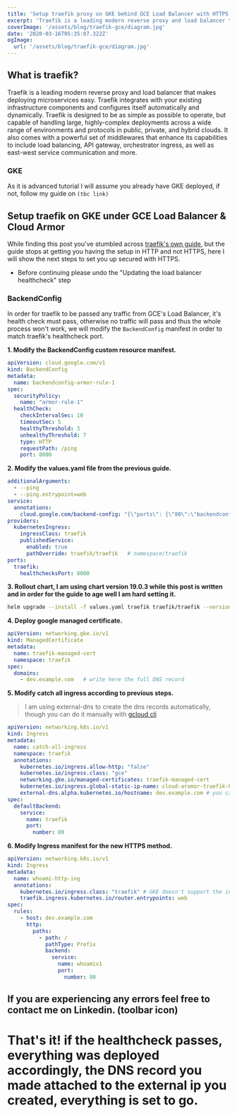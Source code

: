 ```yaml
---
title: 'Setup traefik proxy on GKE behind GCE Load Balancer with HTTPS & Cloud Armor'
excerpt: 'Traefik is a leading modern reverse proxy and load balancer that makes deploying microservices easy. Traefik integrates with your existing infrastructure components and configures itself automatically and dynamically.'
coverImage: '/assets/blog/traefik-gce/diagram.jpg'
date: '2020-03-16T05:35:07.322Z'
ogImage:
  url: '/assets/blog/traefik-gce/diagram.jpg'
---
```


## What is traefik?
Traefik is a leading modern reverse proxy and load balancer that makes deploying microservices easy. Traefik integrates with your existing infrastructure components and configures itself automatically and dynamically.
Traefik is designed to be as simple as possible to operate, but capable of handling large, highly-complex deployments across a wide range of environments and protocols in public, private, and hybrid clouds. It also comes with a powerful set of middlewares that enhance its capabilities to include load balancing, API gateway, orchestrator ingress, as well as east-west service communication and more.

### GKE
As it is advanced tutorial I will assume you already have GKE deployed, if not, follow my guide on  `(tbc link)`

## Setup traefik on GKE under GCE Load Balancer & Cloud Armor
While finding this post you've stumbled across [traefik's own guide](https://traefik.io/blog/protect-applications-with-google-cloud-armor-and-traefik-proxy/), but the guide stops at getting you having the setup in HTTP and not HTTPS, here I will show the next steps to set you up secured with HTTPS.

* Before continuing please undo the "Updating the load balancer healthcheck" step

### BackendConfig
In order for traefik to be passed any traffic from GCE's Load Balancer, it's health check must pass, otherwise no traffic will pass and thus the whole process won't work, we will modify the `BackendConfig` manifest in order to match traefik's healthcheck port.

**1. Modify the BackendConfig custom resource manifest.**
```yaml
apiVersion: cloud.google.com/v1
kind: BackendConfig
metadata:
  name: backendconfig-armor-rule-1
spec:
  securityPolicy:
    name: "armor-rule-1"
  healthCheck:
    checkIntervalSec: 10
    timeoutSec: 5
    healthyThreshold: 3
    unhealthyThreshold: 7
    type: HTTP
    requestPath: /ping
    port: 8000
```

**2. Modify the values.yaml file from the previous guide.**
```yaml
additionalArguments:
  - --ping
  - --ping.entrypoint=web
service:
  annotations:
    cloud.google.com/backend-config: "{\"ports\": {\"80\":\"backendconfig-armor-rule-1\"}}"
providers:
  kubernetesIngress:
    ingressClass: traefik
    publishedService:
      enabled: true
      pathOverride: traefik/traefik   # namespace/traefik
ports:
  traefik:
    healthchecksPort: 8000
```

**3. Rollout chart, I am using chart version 19.0.3 while this post is written and in order for the guide to age well I am hard setting it.**
```bash
helm upgrade --install -f values.yaml traefik traefik/traefik --version 19.0.3
```

**4. Deploy google managed certificate.**
```yaml
apiVersion: networking.gke.io/v1
kind: ManagedCertificate
metadata:
  name: traefik-managed-cert
  namespace: traefik
spec:
  domains:
    - dev.example.com   # write here the full DNS record
```

**5. Modify catch all ingress according to previous steps.**
>I am using external-dns to create the dns records automatically, though you can do it manually with [gcloud cli](https://cloud.google.com/dns/docs/records#gcloud)
```yaml
apiVersion: networking.k8s.io/v1
kind: Ingress
metadata:
  name: catch-all-ingress
  namespace: traefik
  annotations:
    kubernetes.io/ingress.allow-http: "false"
    kubernetes.io/ingress.class: "gce"
    networking.gke.io/managed-certificates: traefik-managed-cert
    kubernetes.io/ingress.global-static-ip-name: cloud-aromor-traefik-how-to
    external-dns.alpha.kubernetes.io/hostname: dev.example.com # you can remove this line if you've already created the DNS
spec:
  defaultBackend:
    service:
      name: traefik
      port:
        number: 80
```

**6. Modify Ingress manifest for the new HTTPS method.**
```yaml
apiVersion: networking.k8s.io/v1
kind: Ingress
metadata:
  name: whoami-http-ing
  annotations:
    kubernetes.io/ingress.class: "traefik" # GKE doesn't support the ingressClassName spec
    traefik.ingress.kubernetes.io/router.entrypoints: web
spec:
  rules:
    - host: dev.example.com
      http:
        paths:
          - path: /
            pathType: Prefix
            backend:
              service:
                name: whoamiv1
                port:
                  number: 80
```

## If you are experiencing any errors feel free to contact me on Linkedin. (toolbar icon)

# That's it! if the healthcheck passes, everything was deployed accordingly, the DNS record you made attached to the external ip you created, everything is set to go.
